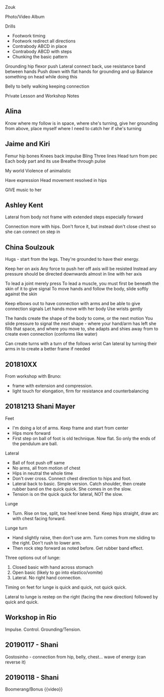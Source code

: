 Zouk

Photo/Video Album

Drills
- Footwork timing
- Footwork redirect all directions
- Contrabody ABCD in place
- Contrabody ABCD with steps
- Chunking the basic pattern


Grounding hip flexor push
Lateral connect back, use resistance band between hands
Push down with flat hands for grounding and up
Balance something on head while doing this

Belly to belly walking keeping connection


Private Lesson and Workshop Notes

## Alina
Know where my follow is in space, where she's turning, give her grounding from above, place myself where I need to catch her if she's turning


## Jaime and Kiri
Femur hip bones
Knees back impulse
Bling
Three lines
Head turn from pec
Each body part and its use
Breathe through pulse

My world
Violence of animalistic

Have expression
Head movement resolved in hips

GIVE music to her

## Ashley Kent
Lateral from body not frame with extended steps especially forward

Connection more with hips. Don't force it, but instead don't close chest so she can connect on step in

<See video recap>


## China Soulzouk

Hugs - start from the legs. They're grounded to have their energy.

Keep her on axis
Any force to push her off axis will be resisted
Instead any pressure should be directed downwards almost in line with her axis

To lead a joint merely press
To lead a muscle, you must first be beneath the skin of it to give signal
To move hands and follow the body, slide softly against the skin

Keep elbows out to have connection with arms and be able to give connection signals
Let hands move with her body
Use wrists gently

The hands create the shape of the body to come, or the next motion
You slide pressure to signal the next shape - where your hand/arm has left she fills that space, and where you move to, she adapts and shies away from to create even connection (conforms like water)

Can create turns with a turn of the follows wrist
Can lateral by turning their arms in to create a better frame if needed



## 201810XX
From workshop with Bruno:
- frame with extension and compression.
- light touch for elongation, firm for resistance and counterbalancing


## 20181213 Shani Mayer
Feet
- I'm doing a lot of arms. Keep frame and start from center
- Hips more forward
- First step on ball of foot is old technique. Now flat. So only the ends of the pendulum are ball.

Lateral
- Ball of foot push off same
- No arms, all from motion of chest
- Hips in neutral the whole time
- Don't over cross. Connect chest direction to hips and foot.
- Lateral back to basic. Simple version. Catch shoulder, then create rubber band on the quick quick. She comes in on the slow.
- Tension is on the quick quick for lateral, NOT the slow.

Lunge
- Turn. Rise on toe, split, toe heel knee bend. Keep hips straight, draw arc with chest facing forward.

Lunge turn
- Hand slightly raise, then don't use arm. Turn comes from me sliding to the right. Don't rush to lower arm.
- Then rock step forward as noted before. Get rubber band effect.

Three options out of lunge:
1. Closed basic with hand across stomach
2. Open basic (likely to go into elastico/vomite)
3. Lateral. No right hand connection.

Timing on feet for lunge is quick and quick, not quick quick.

Lateral to lunge is restep on the right (facing the new direction) followed by quick and quick.


## Workshop in Rio
Impulse. Control. Grounding/Tension.

## 20190117 - Shani
Gostosinho - connection from hip, belly, chest... wave of energy (can reverse it)

## 20190118 - Shani
Boomerang/Bonus
{{video}}
